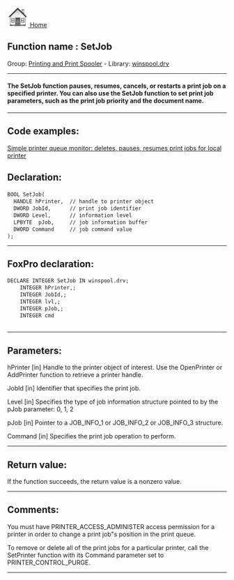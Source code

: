 [<img src="../../images/home.png"> Home ](https://github.com/VFPX/Win32API)  

## Function name : SetJob
Group: [Printing and Print Spooler](../../functions_group.md#Printing_and_Print_Spooler)  -  Library: [winspool.drv](../../Libraries.md#winspool.drv)  
***  


#### The SetJob function pauses, resumes, cancels, or restarts a print job on a specified printer. You can also use the SetJob function to set print job parameters, such as the print job priority and the document name. 
***  


## Code examples:
[Simple printer queue monitor: deletes, pauses, resumes print jobs for local printer](../../samples/sample_373.md)  

## Declaration:
```foxpro  
BOOL SetJob(
  HANDLE hPrinter,  // handle to printer object
  DWORD JobId,      // print job identifier
  DWORD Level,      // information level
  LPBYTE  pJob,     // job information buffer
  DWORD Command     // job command value
);  
```  
***  


## FoxPro declaration:
```foxpro  
DECLARE INTEGER SetJob IN winspool.drv;
	INTEGER hPrinter,;
	INTEGER JobId,;
	INTEGER lvl,;
	INTEGER pJob,;
	INTEGER cmd
  
```  
***  


## Parameters:
hPrinter 
[in] Handle to the printer object of interest. Use the OpenPrinter or AddPrinter function to retrieve a printer handle.

JobId 
[in] Identifier that specifies the print job.

Level 
[in] Specifies the type of job information structure pointed to by the pJob parameter: 0, 1, 2

pJob 
[in] Pointer to a JOB_INFO_1 or JOB_INFO_2 or JOB_INFO_3 structure. 

Command 
[in] Specifies the print job operation to perform.  
***  


## Return value:
If the function succeeds, the return value is a nonzero value.  
***  


## Comments:
You must have PRINTER_ACCESS_ADMINISTER access permission for a printer in order to change a print job"s position in the print queue.   
  
To remove or delete all of the print jobs for a particular printer, call the SetPrinter function with its Command parameter set to PRINTER_CONTROL_PURGE.   
  
***  

